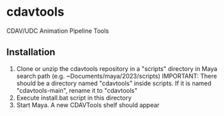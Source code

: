 # cdavtools
CDAV/UDC Animation Pipeline Tools

## Installation

1. Clone or unzip the cdavtools repository in a "scripts" directory in Maya search path (e.g. ~Documents/maya/2023/scripts)
	IMPORTANT: There should be a directory named "cdavtools" inside scripts. If it is named "cdavtools-main", rename it to "cdavtools"
2. Execute install.bat script in this directory
3. Start Maya. A new CDAVTools shelf should appear

